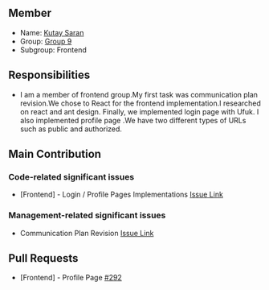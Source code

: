 ## Member
* Name: [Kutay Saran](https://github.com/bounswe/bounswe2022group9/wiki/Kutay-Saran)
* Group: [Group 9](https://github.com/bounswe/bounswe2022group9)
* Subgroup: Frontend

## Responsibilities
* I am a member of frontend group.My first task was communication plan revision.We chose to React for the frontend implementation.I researched on react and ant design.
Finally, we implemented login page with Ufuk. I also implemented profile page .We have two different types of URLs such as public and authorized.


## Main Contribution
### Code-related significant issues
* [Frontend] - Login / Profile Pages Implementations [Issue Link](https://github.com/bounswe/bounswe2022group9/issues/257)

### Management-related significant issues 
* Communication Plan Revision  [Issue Link](https://github.com/bounswe/bounswe2022group9/issues/246)

## Pull Requests
* [Frontend] - Profile Page [#292](https://github.com/bounswe/bounswe2022group9/pull/292)
